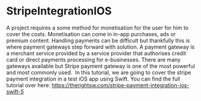 # StripeIntegrationIOS
A project requires a some method for monetisation for the user for him to cover the costs. Monetisation can come in in-app purchases, ads or premium content. Handling payments can be difficult but thankfully this is where payment gateways step forward with solution. A payment gateway is a merchant service provided by a service provider that authorises credit card or direct payments processing for e-businesses. There are many gateways available but Stripe payment gateway is one of the most powerful and most commonly used.  In this tutorial, we are going to cover the stripe payment integration in a test iOS app using Swift. 
You can find the full tutorial over here: https://therightsw.com/stripe-payment-integration-ios-swift-5
